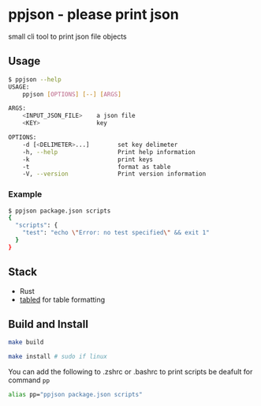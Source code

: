 # ppjson - please print json

small cli tool to print json file objects

## Usage

```bash
$ ppjson --help
USAGE:
    ppjson [OPTIONS] [--] [ARGS]

ARGS:
    <INPUT_JSON_FILE>    a json file
    <KEY>                key

OPTIONS:
    -d [<DELIMETER>...]        set key delimeter
    -h, --help                 Print help information
    -k                         print keys
    -t                         format as table
    -V, --version              Print version information
```

### Example

```bash
$ ppjson package.json scripts
{
  "scripts": {
    "test": "echo \"Error: no test specified\" && exit 1"
  }
}
```

## Stack

- Rust
- [tabled](https://github.com/zhiburt/tabled) for table formatting 

## Build and Install

```bash
make build
```

```bash
make install # sudo if linux
```

You can add the following to .zshrc or .bashrc to print scripts be deafult for command `pp`

```bash
alias pp="ppjson package.json scripts"
```

